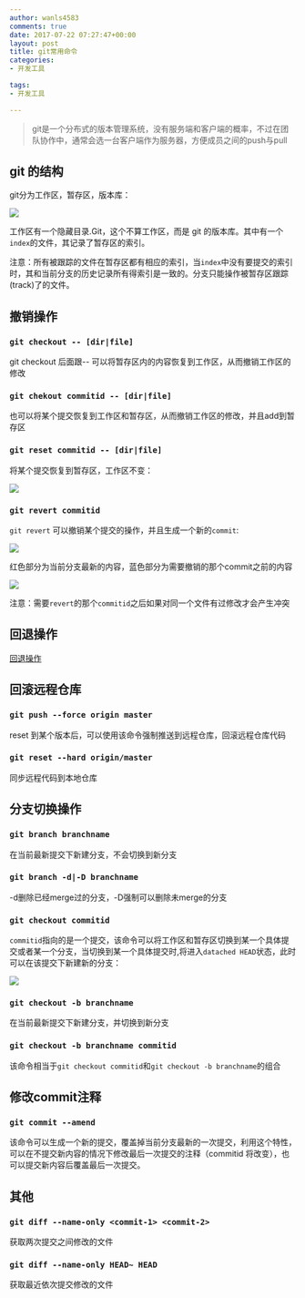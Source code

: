 ```yaml
---
author: wanls4583
comments: true
date: 2017-07-22 07:27:47+00:00
layout: post
title: git常用命令
categories:
- 开发工具

tags:
- 开发工具

---
```


>git是一个分布式的版本管理系统，没有服务端和客户端的概率，不过在团队协作中，通常会选一台客户端作为服务器，方便成员之间的push与pull

## git 的结构

git分为工作区，暂存区，版本库：

![](https://wanls4583.github.io/images/posts/其他/2017-07-22-git常用命令-1.jpg)

工作区有一个隐藏目录.Git，这个不算工作区，而是 git 的版本库。其中有一个`index`的文件，其记录了暂存区的索引。

注意：所有被跟踪的文件在暂存区都有相应的索引，当`index`中没有要提交的索引时，其和当前分支的历史记录所有得索引是一致的。分支只能操作被暂存区跟踪(track)了的文件。

## 撤销操作

### `git checkout -- [dir|file]`

git checkout 后面跟-- 可以将暂存区内的内容恢复到工作区，从而撤销工作区的修改

### `git chekout commitid -- [dir|file]`

也可以将某个提交恢复到工作区和暂存区，从而撤销工作区的修改，并且add到暂存区

### `git reset commitid -- [dir|file]`

将某个提交恢复到暂存区，工作区不变：

![](https://wanls4583.github.io/images/posts/其他/2017-07-22-git常用命令-2.png)

### `git revert commitid`

`git revert` 可以撤销某个提交的操作，并且生成一个新的`commit`:

![](https://wanls4583.github.io/images/posts/其他/2017-07-22-git常用命令-3.png)

红色部分为当前分支最新的内容，蓝色部分为需要撤销的那个commit之前的内容

![](https://wanls4583.github.io/images/posts/其他/2017-07-22-git常用命令-4.png)

注意：需要`revert`的那个`commitid`之后如果对同一个文件有过修改才会产生冲突

## 回退操作

[回退操作](https://wanls4583.github.io/%E5%BC%80%E5%8F%91%E5%B7%A5%E5%85%B7/2017/03/27/git%E5%9B%9E%E9%80%80/)

## 回滚远程仓库

### `git push --force origin master`

reset 到某个版本后，可以使用该命令强制推送到远程仓库，回滚远程仓库代码

### `git reset --hard origin/master`

同步远程代码到本地仓库

## 分支切换操作

### `git branch branchname `

在当前最新提交下新建分支，不会切换到新分支

### `git branch -d|-D branchname `

-d删除已经merge过的分支，-D强制可以删除未merge的分支

### `git checkout commitid`

`commitid`指向的是一个提交，该命令可以将工作区和暂存区切换到某一个具体提交或者某一个分支，当切换到某一个具体提交时,将进入`datached HEAD`状态，此时可以在该提交下新建新的分支：

![](https://wanls4583.github.io/images/posts/其他/2017-07-22-git常用命令-5.png)

### `git checkout -b branchname`

在当前最新提交下新建分支，并切换到新分支

### `git checkout -b branchname commitid`

该命令相当于`git checkout commitid`和`git checkout -b branchname`的组合

## 修改commit注释

### `git commit --amend`

该命令可以生成一个新的提交，覆盖掉当前分支最新的一次提交，利用这个特性，可以在不提交新内容的情况下修改最后一次提交的注释（commitid 将改变），也可以提交新内容后覆盖最后一次提交。

## 其他

### `git diff --name-only <commit-1> <commit-2> `

获取两次提交之间修改的文件

### `git diff --name-only HEAD~ HEAD`

获取最近依次提交修改的文件